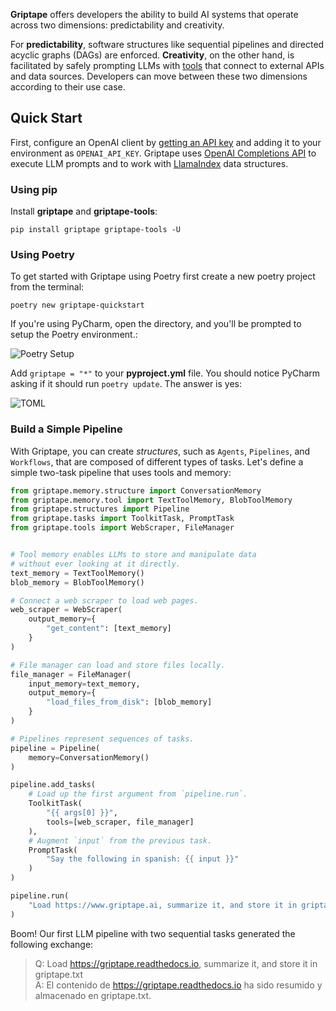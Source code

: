 **Griptape** offers developers the ability to build AI systems that operate across two dimensions: predictability and creativity.

For **predictability**, software structures like sequential pipelines and directed acyclic graphs (DAGs) are enforced. **Creativity**, on the other hand, is facilitated by safely prompting LLMs with [tools](https://github.com/griptape-ai/griptape-tools) that connect to external APIs and data sources. Developers can move between these two dimensions according to their use case.

## Quick Start

First, configure an OpenAI client by [getting an API key](https://beta.openai.com/account/api-keys) and adding it to your environment as `OPENAI_API_KEY`. Griptape uses [OpenAI Completions API](https://platform.openai.com/docs/guides/completion) to execute LLM prompts and to work with [LlamaIndex](https://gpt-index.readthedocs.io/en/latest/index.html) data structures.

### Using pip

Install **griptape** and **griptape-tools**:

```
pip install griptape griptape-tools -U
```

### Using Poetry

To get started with Griptape using Poetry first create a new poetry project from the terminal: 

```
poetry new griptape-quickstart
```

If you're using PyCharm, open the directory, and you'll be prompted to setup the Poetry environment.:

![Poetry Setup](../assets/img/tools/poetry_setup.png)

Add `griptape = "*"` to your **pyproject.yml** file. You should notice PyCharm asking if it should run `poetry update`. The answer is yes:

![TOML](../assets/img/tools/toml.png)

### Build a Simple Pipeline

With Griptape, you can create *structures*, such as `Agents`, `Pipelines`, and `Workflows`, that are composed of different types of tasks. Let's define a simple two-task pipeline that uses tools and memory:

```python
from griptape.memory.structure import ConversationMemory
from griptape.memory.tool import TextToolMemory, BlobToolMemory
from griptape.structures import Pipeline
from griptape.tasks import ToolkitTask, PromptTask
from griptape.tools import WebScraper, FileManager


# Tool memory enables LLMs to store and manipulate data
# without ever looking at it directly.
text_memory = TextToolMemory()
blob_memory = BlobToolMemory()

# Connect a web scraper to load web pages.
web_scraper = WebScraper(
    output_memory={
        "get_content": [text_memory]
    }
)

# File manager can load and store files locally.
file_manager = FileManager(
    input_memory=text_memory,
    output_memory={
        "load_files_from_disk": [blob_memory]
    }
)

# Pipelines represent sequences of tasks.
pipeline = Pipeline(
    memory=ConversationMemory()
)

pipeline.add_tasks(
    # Load up the first argument from `pipeline.run`.
    ToolkitTask(
        "{{ args[0] }}",
        tools=[web_scraper, file_manager]
    ),
    # Augment `input` from the previous task.
    PromptTask(
        "Say the following in spanish: {{ input }}"
    )
)

pipeline.run(
    "Load https://www.griptape.ai, summarize it, and store it in griptape.txt"
)
```

Boom! Our first LLM pipeline with two sequential tasks generated the following exchange:

> Q: Load https://griptape.readthedocs.io, summarize it, and store it in griptape.txt  
> A: El contenido de https://griptape.readthedocs.io ha sido resumido y almacenado en griptape.txt.